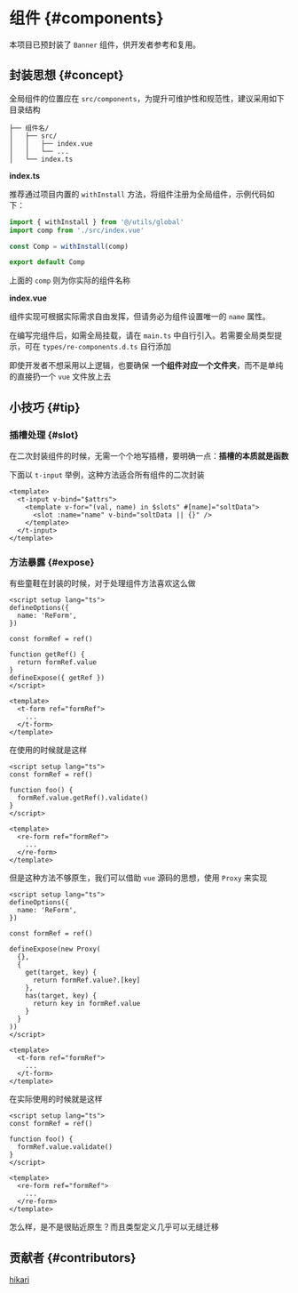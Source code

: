 # 组件 {#components}

本项目已预封装了 `Banner` 组件，供开发者参考和复用。

## 封装思想 {#concept}

全局组件的位置应在 `src/components`，为提升可维护性和规范性，建议采用如下目录结构

```
├── 组件名/
│   ├── src/
│   │   ├── index.vue
│   │   └── ...
│   └── index.ts
```

**index.ts**

推荐通过项目内置的 `withInstall` 方法，将组件注册为全局组件，示例代码如下：

```ts
import { withInstall } from '@/utils/global'
import comp from './src/index.vue'

const Comp = withInstall(comp)

export default Comp
```

上面的 `comp` 则为你实际的组件名称

**index.vue**

组件实现可根据实际需求自由发挥，但请务必为组件设置唯一的 `name` 属性。

在编写完组件后，如需全局挂载，请在 `main.ts` 中自行引入。若需要全局类型提示，可在 `types/re-components.d.ts` 自行添加

即使开发者不想采用以上逻辑，也要确保 **一个组件对应一个文件夹**，而不是单纯的直接扔一个 `vue` 文件放上去

## 小技巧 {#tip}

### 插槽处理 {#slot}

在二次封装组件的时候，无需一个个地写插槽，要明确一点：**插槽的本质就是函数**

下面以 `t-input` 举例，这种方法适合所有组件的二次封装

```vue
<template>
  <t-input v-bind="$attrs">
    <template v-for="(val, name) in $slots" #[name]="soltData">
      <slot :name="name" v-bind="soltData || {}" />
    </template>
  </t-input>
</template>
```

### 方法暴露 {#expose}

有些童鞋在封装的时候，对于处理组件方法喜欢这么做

```vue
<script setup lang="ts">
defineOptions({
  name: 'ReForm',
})

const formRef = ref()

function getRef() {
  return formRef.value
}
defineExpose({ getRef })
</script>

<template>
  <t-form ref="formRef">
    ...
  </t-form>
</template>
```

在使用的时候就是这样

```vue
<script setup lang="ts">
const formRef = ref()

function foo() {
  formRef.value.getRef().validate()
}
</script>

<template>
  <re-form ref="formRef">
    ...
  </re-form>
</template>
```
但是这种方法不够原生，我们可以借助 `vue` 源码的思想，使用 `Proxy` 来实现

```vue
<script setup lang="ts">
defineOptions({
  name: 'ReForm',
})

const formRef = ref()

defineExpose(new Proxy(
  {},
  {
    get(target, key) {
      return formRef.value?.[key]
    },
    has(target, key) {
      return key in formRef.value
    }
  }
))
</script>

<template>
  <t-form ref="formRef">
    ...
  </t-form>
</template>
```
在实际使用的时候就是这样

```vue
<script setup lang="ts">
const formRef = ref()

function foo() {
  formRef.value.validate()
}
</script>

<template>
  <re-form ref="formRef">
    ...
  </re-form>
</template>
```

怎么样，是不是很贴近原生？而且类型定义几乎可以无缝迁移

## 贡献者 {#contributors}

[hikari](https://github.com/liuyax0818)
